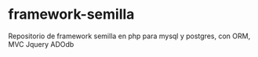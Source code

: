 # framework-semilla
Repositorio de framework semilla en php para mysql y postgres, con ORM, MVC Jquery ADOdb
